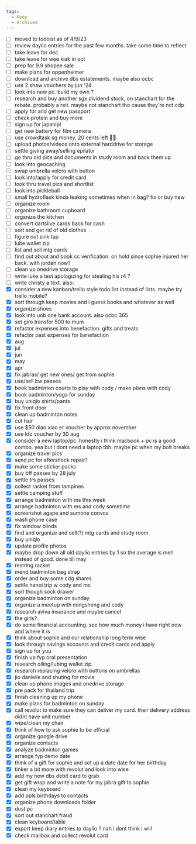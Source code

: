```yaml
---
tags:
  - Keep
  - Archived
---
```



- [ ] moved to todoist as of 4/9/23
- [ ] review daylio entries for the past few months. take some time to reflect
- [ ] take leave for dec
- [ ] take leave for wee kiak in oct
- [ ] prep for 9.9 shopee sale
- [ ] make plans for oppenheimer
- [ ] download and archive dbs estatements. maybe also ocbc
- [ ] use 2 shaw vouchers by jun '24
- [ ] look into new pc. build my own ?
- [ ] research and buy another sgx dividend stock, on stanchart for the rebate. probably a reit. maybe not stanchart tho cause they're not cdp
- [ ] apply for and get new passport
- [ ] check protein and buy more
- [ ] sign up for japanipl
- [ ] get new battery for film camera
- [ ] use crowdtask sg money. 20 cents left 🤔🤔
- [ ] upload photos/videos onto external harddrive for storage
- [ ] settle giving away/selling epilator
- [ ] go thru old pics and documents in study room and back them up
- [ ] look into geocaching
- [ ] swap umbrella velcro with button
- [ ] look into/apply for credit card
- [ ] look thru travel pics and shortlist
- [ ] look into pickleball
- [ ] small hydroflask kinda leaking sometimes when in bag? fix or buy new
- [ ] organize room
- [ ] organize bathroom cupboard
- [ ] organize the kitchen
- [ ] convert dartslive cards back for cash
- [ ] sort and get rid of old clothes
- [ ] figure out sink tap
- [ ] lube wallet zip
- [ ] list and sell mtg cards
- [ ] find out about and book cc verification. on hold since sophie injured her back. with jordan now?
- [ ] clean up onedrive storage
- [ ] write luke a text apologizing for stealing his r4 ?
- [ ] write christy a text. also:
- [X] consider a new kanban/trello style todo list instead of lists. maybe try trello mobile?
- [X] sort through keep movies and i guess books and whatever as well
- [X] organize shoes
- [X] look into uob one bank account. also ocbc 365
- [X] set giro transfer 500 to mum
- [X] refactor expenses into benefaction. gifts and treats
- [X] refactor past expenses for benefaction
- [X] aug
- [X] jul
- [X] jun
- [X] may
- [X] apr
- [X] fix jabras/ get new ones/ get from sophie
- [X] use/sell bw passes
- [X] book badminton courts to play with cody / make plans with cody
- [X] book badminton/yoga for sunday
- [X] buy uniqlo shirts/pants
- [X] fix front door
- [X] clean up badminton notes
- [X] cut hair
- [X] use $50 dian xiao er voucher by approx november
- [X] use kfc voucher by 30 aug
- [X] consider a new laptop/pc. honestly i think macbook + pc is a good combo. yea but i dont need a laptop tbh. maybe pc when my bolt breaks
- [X] organize travel pics
- [X] send pc for aftershock repair?
- [X] make some sticker packs
- [X] buy bff passes by 28 july
- [X] settle trs passes
- [X] collect racket from tampines
- [X] settle camping stuff
- [X] arrange badminton with ms this week
- [X] arrange badminton with ms and cody sometime
- [X] screenshot agape and sumone convos
- [X] wash phone case
- [X] fix window blinds
- [X] find and organize and sell(?) mtg cards and study room
- [X] buy uniqlo
- [X] update profile photos
- [X] maybe drop down all old daylio entries by 1 so the average is meh instead of good. done till may
- [X] restring racket
- [X] mend badminton bag strap
- [X] order and buy some cdg shares
- [X] settle hanoi trip w cody and ms
- [X] sort though sock drawer
- [X] organize badminton on sunday
- [X] organize a meetup with mingsheng and cody
- [X] research aviva insurance and maybe cancel
- [X] the girls?
- [X] do some financial accounting. see how much money i have right now and where it is
- [X] think about sophie and our relationship long term wise
- [X] look through savings accounts and credit cards and apply
- [X] sign up for yuu
- [X] finish up fyp oral presentation
- [X] research oiling/lubing wallet zip
- [X] research replacing velcro with buttons on umbrellas
- [X] jio danielle and shuting for movie
- [X] clean up phone images and onedrive storage
- [X] pre pack for thailand trip
- [X] finish cleaning up my phone
- [X] make plans for badminton on sunday
- [X] call revolut to make sure they can deliver my card. their delivery address didnt have unit number
- [X] wipe/clean my chair
- [X] think of how to ask sophie to be official
- [X] organize google drive
- [X] organize contacts
- [X] analyze badminton games
- [X] arrange fyp demo date
- [X] think of a gift for sophie and set up a date date for her birthday
- [X] tinker a bit more with revolut and look into wise
- [X] add my new dbs debit card to grab
- [X] get gift wrap and write a note for my jabra gift to sophie
- [X] clean my keyboard
- [X] add ppls birthdays to contacts
- [X] organize phone downloads folder
- [X] dust pc
- [X] sort out stanchart fraud
- [X] clean keyboard/table
- [X] export keep diary entries to daylio ? nah i dont think i will
- [X] check mailbox and collect revolut card